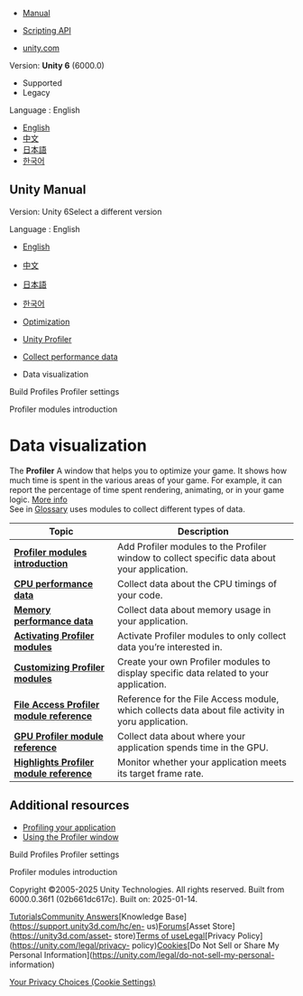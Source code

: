 [](https://docs.unity3d.com)

  * [Manual](../Manual/index.html)
  * [Scripting API](../ScriptReference/index.html)

  * [unity.com](https://unity.com/)

Version: **Unity 6** (6000.0)

  * Supported
  * Legacy

Language : English

  * [English](/Manual/profiler-visualizing-data.html)
  * [中文](/cn/current/Manual/profiler-visualizing-data.html)
  * [日本語](/ja/current/Manual/profiler-visualizing-data.html)
  * [한국어](/kr/current/Manual/profiler-visualizing-data.html)

[](https://docs.unity3d.com)

## Unity Manual

Version: Unity 6Select a different version

Language : English

  * [English](/Manual/profiler-visualizing-data.html)
  * [中文](/cn/current/Manual/profiler-visualizing-data.html)
  * [日本語](/ja/current/Manual/profiler-visualizing-data.html)
  * [한국어](/kr/current/Manual/profiler-visualizing-data.html)

  * [Optimization](analysis.html)
  * [Unity Profiler](Profiler.html)
  * [Collect performance data](profiler-collect-data.html)
  * Data visualization

[](profiler-build-settings-reference.html)

Build Profiles Profiler settings

[](profiler-modules-introduction.html)

Profiler modules introduction

# Data visualization

The **Profiler** A window that helps you to optimize your game. It shows how
much time is spent in the various areas of your game. For example, it can
report the percentage of time spent rendering, animating, or in your game
logic. [More info](Profiler.html)  
See in [Glossary](Glossary.html#Profiler) uses modules to collect different
types of data.

**Topic** | **Description**  
---|---  
**[Profiler modules introduction](profiler-modules-introduction.html)** | Add Profiler modules to the Profiler window to collect specific data about your application.  
**[CPU performance data](profiler-cpu.html)** | Collect data about the CPU timings of your code.  
**[Memory performance data](profiler-memory.html)** | Collect data about memory usage in your application.  
**[Activating Profiler modules](profiler-modules-activate.html)** | Activate Profiler modules to only collect data you’re interested in.  
**[Customizing Profiler modules](profiler-customizing.html)** | Create your own Profiler modules to display specific data related to your application.  
**[File Access Profiler module reference](profiler-file-access-module.html)** | Reference for the File Access module, which collects data about file activity in yoru application.  
**[GPU Profiler module reference](ProfilerGPU.html)** | Collect data about where your application spends time in the GPU.  
**[Highlights Profiler module reference](ProfilerHighlights.html)** | Monitor whether your application meets its target frame rate.  
  
## Additional resources

  * [Profiling your application](profiler-profiling-applications.html)
  * [Using the Profiler window](ProfilerWindow.html)

[](profiler-build-settings-reference.html)

Build Profiles Profiler settings

[](profiler-modules-introduction.html)

Profiler modules introduction

Copyright ©2005-2025 Unity Technologies. All rights reserved. Built from
6000.0.36f1 (02b661dc617c). Built on: 2025-01-14.

[Tutorials](https://learn.unity.com/)[Community
Answers](https://answers.unity3d.com)[Knowledge
Base](https://support.unity3d.com/hc/en-
us)[Forums](https://forum.unity3d.com)[Asset Store](https://unity3d.com/asset-
store)[Terms of
use](https://docs.unity3d.com/Manual/TermsOfUse.html)[Legal](https://unity.com/legal)[Privacy
Policy](https://unity.com/legal/privacy-
policy)[Cookies](https://unity.com/legal/cookie-policy)[Do Not Sell or Share
My Personal Information](https://unity.com/legal/do-not-sell-my-personal-
information)

[Your Privacy Choices (Cookie Settings)](javascript:void\(0\);)

